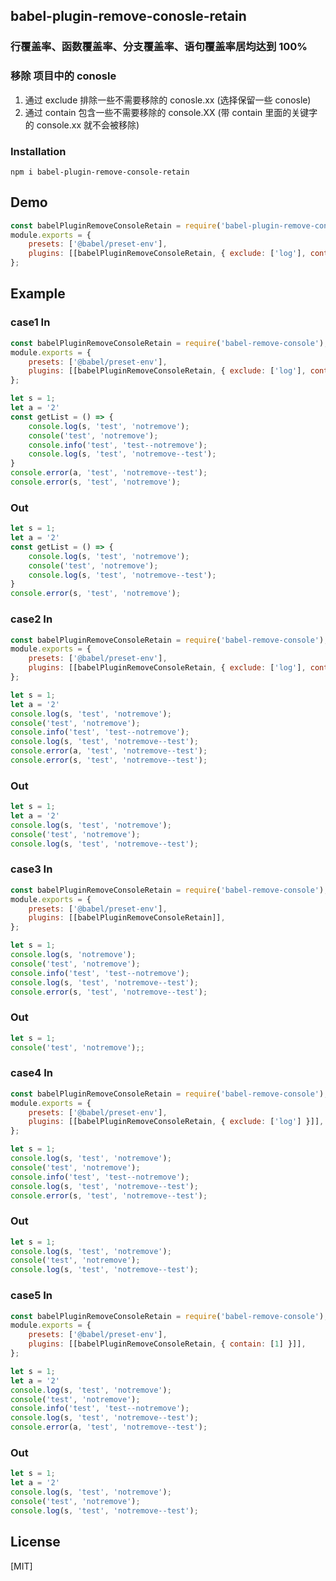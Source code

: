 ## babel-plugin-remove-conosle-retain

### 行覆盖率、函数覆盖率、分支覆盖率、语句覆盖率居均达到 100%
### 移除 项目中的 conosle
 1. 通过 exclude 排除一些不需要移除的 conosle.xx (选择保留一些 conosle)
 2. 通过 contain 包含一些不需要移除的 console.XX (带 contain 里面的关键字的 console.xx 就不会被移除)

### Installation  
`npm i babel-plugin-remove-console-retain`


## Demo

```javascript
const babelPluginRemoveConsoleRetain = require('babel-plugin-remove-console-retain');
module.exports = {
    presets: ['@babel/preset-env'],
    plugins: [[babelPluginRemoveConsoleRetain, { exclude: ['log'], contain: ['node remove'] }]],
};
```

## Example

### case1 In

```javascript
const babelPluginRemoveConsoleRetain = require('babel-remove-console');
module.exports = {
    presets: ['@babel/preset-env'],
    plugins: [[babelPluginRemoveConsoleRetain, { exclude: ['log'], contain: ['notremove'] }]],
};

let s = 1; 
let a = '2'
const getList = () => {
    console.log(s, 'test', 'notremove');
    console('test', 'notremove');
    console.info('test', 'test--notremove');
    console.log(s, 'test', 'notremove--test');
}
console.error(a, 'test', 'notremove--test');
console.error(s, 'test', 'notremove');
```

### Out

```javascript
let s = 1; 
let a = '2'
const getList = () => {
    console.log(s, 'test', 'notremove');
    console('test', 'notremove');
    console.log(s, 'test', 'notremove--test');
}
console.error(s, 'test', 'notremove');
```



### case2 In

```javascript
const babelPluginRemoveConsoleRetain = require('babel-remove-console');
module.exports = {
    presets: ['@babel/preset-env'],
    plugins: [[babelPluginRemoveConsoleRetain, { exclude: ['log'], contain: ['notremove'] }]],
};

let s = 1; 
let a = '2'
console.log(s, 'test', 'notremove');
console('test', 'notremove');
console.info('test', 'test--notremove');
console.log(s, 'test', 'notremove--test');
console.error(a, 'test', 'notremove--test');
console.error(s, 'test', 'notremove--test');
```

### Out

```javascript
let s = 1; 
let a = '2'
console.log(s, 'test', 'notremove');
console('test', 'notremove');
console.log(s, 'test', 'notremove--test');
```


### case3 In

```javascript
const babelPluginRemoveConsoleRetain = require('babel-remove-console');
module.exports = {
    presets: ['@babel/preset-env'],
    plugins: [[babelPluginRemoveConsoleRetain]],
};

let s = 1; 
console.log(s, 'notremove');
console('test', 'notremove');
console.info('test', 'test--notremove');
console.log(s, 'test', 'notremove--test');
console.error(s, 'test', 'notremove--test');
```

### Out

```javascript
let s = 1;
console('test', 'notremove');;
```



### case4 In

```javascript
const babelPluginRemoveConsoleRetain = require('babel-remove-console');
module.exports = {
    presets: ['@babel/preset-env'],
    plugins: [[babelPluginRemoveConsoleRetain, { exclude: ['log'] }]],
};

let s = 1; 
console.log(s, 'test', 'notremove');
console('test', 'notremove');
console.info('test', 'test--notremove');
console.log(s, 'test', 'notremove--test');
console.error(s, 'test', 'notremove--test');
```

### Out

```javascript
let s = 1; 
console.log(s, 'test', 'notremove');
console('test', 'notremove');
console.log(s, 'test', 'notremove--test');
```

### case5 In

```javascript
const babelPluginRemoveConsoleRetain = require('babel-remove-console');
module.exports = {
    presets: ['@babel/preset-env'],
    plugins: [[babelPluginRemoveConsoleRetain, { contain: [1] }]],
};

let s = 1; 
let a = '2'
console.log(s, 'test', 'notremove');
console('test', 'notremove');
console.info('test', 'test--notremove');
console.log(s, 'test', 'notremove--test');
console.error(a, 'test', 'notremove--test');
```

### Out

```javascript
let s = 1; 
let a = '2'
console.log(s, 'test', 'notremove');
console('test', 'notremove');
console.log(s, 'test', 'notremove--test');
```

## License
[MIT]